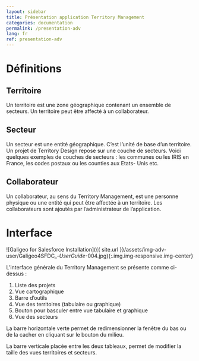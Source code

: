 ```yaml
---
layout: sidebar
title: Présentation application Territory Management
categories: documentation
permalink: /presentation-adv
lang: fr
ref: presentation-adv
---
```


# Définitions

## Territoire

Un territoire est une zone géographique contenant un ensemble de secteurs. Un territoire peut être affecté à un collaborateur.

## Secteur

Un secteur est une entité géographique. C’est l’unité de base d’un territoire. Un projet de Territory Design repose sur une couche de secteurs. Voici quelques exemples de couches de secteurs : les communes ou les IRIS en France, les codes postaux ou les counties aux Etats- Unis etc.

## Collaborateur

Un collaborateur, au sens du Territory Management, est une personne physique ou une entité qui peut être affectée à un territoire. Les collaborateurs sont ajoutés par l’administrateur de l’application.

# Interface

![Galigeo for Salesforce Installation]({{ site.url }}/assets/img-adv-user/Galigeo4SFDC_-_UserGuide_-004.jpg){:.img.img-responsive.img-center}

L’interface générale du Territory Management se présente comme ci-dessus :

1. Liste des projets
2. Vue cartographique
3. Barre d’outils
4. Vue des territoires (tabulaire ou graphique)
5. Bouton pour basculer entre vue tabulaire et graphique
6. Vue des secteurs

La barre horizontale verte permet de redimensionner la fenêtre du bas ou de la cacher en cliquant sur le bouton du milieu.

La barre verticale placée entre les deux tableaux, permet de modifier la taille des vues territoires et secteurs.